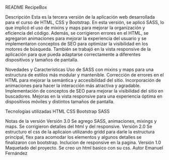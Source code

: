 README
RecipeBox

Descripción
Esta es la tercera versión de la aplicación web desarrollada para el curso de HTML, CSS y Bootstrap. 
En esta versión, se aplicó SASS, lo que implicó el uso de mixins y maps para mejorar la organización y eficiencia del código. 
Además, se corrigieron errores en el HTML, se agregaron animaciones para mejorar la experiencia del usuario y se implementaron conceptos de SEO para optimizar la visibilidad en los motores de búsqueda.
También se trabajó en la vista responsive de la aplicación para que pueda adaptarse correctamente a diferentes dispositivos y tamaños de pantalla.

Novedades y Características
Uso de SASS con mixins y maps para una estructura de estilos más modular y mantenible.
Corrección de errores en el HTML para mejorar la semántica y accesibilidad del sitio.
Incorporación de animaciones para hacer la interacción más atractiva y agradable.
Implementación de conceptos de SEO para mejorar la visibilidad del sitio en buscadores.
Mejoras en la vista responsive para una experiencia óptima en dispositivos móviles y distintos tamaños de pantalla.

Tecnologías utilizadas
HTML
CSS
Bootstrap
SASS

Notas de la versión
Versión 3.0
Se agrego SASS, animaciones, mixings y maps. Se corrigieron detalles del html y del responsive.
Versión 2.0
Se estructuro el css de la aplicaion utilizando gridd para darle la estructura principal, flex para acomodar los elementos y algunos detalles se finalizaron con bootstrap.
Inclucion de responsive en la pagina.
Versión 1.0
Maquetado del proyecto. Se creo un html basico con su css.
Autor
Emanuel Fernández



